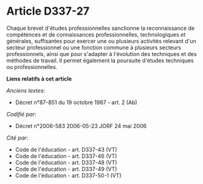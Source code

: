 # Article D337-27

Chaque brevet d'études professionnelles sanctionne la reconnaissance de compétences et de connaissances professionnelles,
technologiques et générales, suffisantes pour exercer une ou plusieurs activités relevant d'un secteur professionnel ou une
fonction commune à plusieurs secteurs professionnels, ainsi que pour s'adapter à l'évolution des techniques et des méthodes
de travail. Il permet également la poursuite d'études techniques ou professionnelles.

**Liens relatifs à cet article**

_Anciens textes_:

  - Décret n°87-851 du 19 octobre 1987 - art. 2 (Ab)

_Codifié par_:

  - Décret n°2006-583 2006-05-23 JORF 24 mai 2006

_Cité par_:

  - Code de l'éducation - art. D337-43 (VT)
  - Code de l'éducation - art. D337-46 (VT)
  - Code de l'éducation - art. D337-48 (VT)
  - Code de l'éducation - art. D337-49 (VT)
  - Code de l'éducation - art. D337-50-1 (VT)
